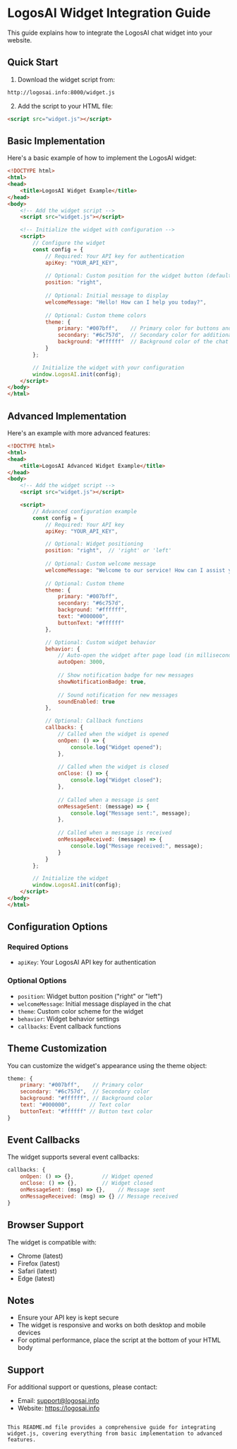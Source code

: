 # LogosAI Widget Integration Guide

This guide explains how to integrate the LogosAI chat widget into your website.

## Quick Start

1. Download the widget script from:
```html
http://logosai.info:8000/widget.js
```

2. Add the script to your HTML file:
```html
<script src="widget.js"></script>
```

## Basic Implementation

Here's a basic example of how to implement the LogosAI widget:

```html
<!DOCTYPE html>
<html>
<head>
    <title>LogosAI Widget Example</title>
</head>
<body>
    <!-- Add the widget script -->
    <script src="widget.js"></script>

    <!-- Initialize the widget with configuration -->
    <script>
        // Configure the widget
        const config = {
            // Required: Your API key for authentication
            apiKey: "YOUR_API_KEY",
            
            // Optional: Custom position for the widget button (default: 'right')
            position: "right",
            
            // Optional: Initial message to display
            welcomeMessage: "Hello! How can I help you today?",
            
            // Optional: Custom theme colors
            theme: {
                primary: "#007bff",    // Primary color for buttons and accents
                secondary: "#6c757d",  // Secondary color for additional elements
                background: "#ffffff"  // Background color of the chat window
            }
        };

        // Initialize the widget with your configuration
        window.LogosAI.init(config);
    </script>
</body>
</html>
```

## Advanced Implementation

Here's an example with more advanced features:

```html
<!DOCTYPE html>
<html>
<head>
    <title>LogosAI Advanced Widget Example</title>
</head>
<body>
    <!-- Add the widget script -->
    <script src="widget.js"></script>

    <script>
        // Advanced configuration example
        const config = {
            // Required: Your API key
            apiKey: "YOUR_API_KEY",

            // Optional: Widget positioning
            position: "right",  // 'right' or 'left'
            
            // Optional: Custom welcome message
            welcomeMessage: "Welcome to our service! How can I assist you?",
            
            // Optional: Custom theme
            theme: {
                primary: "#007bff",
                secondary: "#6c757d",
                background: "#ffffff",
                text: "#000000",
                buttonText: "#ffffff"
            },

            // Optional: Custom widget behavior
            behavior: {
                // Auto-open the widget after page load (in milliseconds)
                autoOpen: 3000,
                
                // Show notification badge for new messages
                showNotificationBadge: true,
                
                // Sound notification for new messages
                soundEnabled: true
            },

            // Optional: Callback functions
            callbacks: {
                // Called when the widget is opened
                onOpen: () => {
                    console.log("Widget opened");
                },
                
                // Called when the widget is closed
                onClose: () => {
                    console.log("Widget closed");
                },
                
                // Called when a message is sent
                onMessageSent: (message) => {
                    console.log("Message sent:", message);
                },
                
                // Called when a message is received
                onMessageReceived: (message) => {
                    console.log("Message received:", message);
                }
            }
        };

        // Initialize the widget
        window.LogosAI.init(config);
    </script>
</body>
</html>
```

## Configuration Options

### Required Options
- `apiKey`: Your LogosAI API key for authentication

### Optional Options
- `position`: Widget button position ("right" or "left")
- `welcomeMessage`: Initial message displayed in the chat
- `theme`: Custom color scheme for the widget
- `behavior`: Widget behavior settings
- `callbacks`: Event callback functions

## Theme Customization

You can customize the widget's appearance using the theme object:

```javascript
theme: {
    primary: "#007bff",    // Primary color
    secondary: "#6c757d",  // Secondary color
    background: "#ffffff", // Background color
    text: "#000000",      // Text color
    buttonText: "#ffffff" // Button text color
}
```

## Event Callbacks

The widget supports several event callbacks:

```javascript
callbacks: {
    onOpen: () => {},         // Widget opened
    onClose: () => {},        // Widget closed
    onMessageSent: (msg) => {},    // Message sent
    onMessageReceived: (msg) => {} // Message received
}
```

## Browser Support

The widget is compatible with:
- Chrome (latest)
- Firefox (latest)
- Safari (latest)
- Edge (latest)

## Notes

- Ensure your API key is kept secure
- The widget is responsive and works on both desktop and mobile devices
- For optimal performance, place the script at the bottom of your HTML body

## Support

For additional support or questions, please contact:
- Email: support@logosai.info
- Website: https://logosai.info

```

This README.md file provides a comprehensive guide for integrating widget.js, covering everything from basic implementation to advanced features. 
